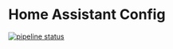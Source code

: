 # Home Assistant Config

[![pipeline status](https://gitlab.com/cda0/home-assistant-config/badges/master/pipeline.svg)](https://gitlab.com/cda0/home-assistant-config/commits/master)
